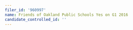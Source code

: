 ```yaml
---
filer_id: '960997'
name: Friends of Oakland Public Schools Yes on G1 2016
candidate_controlled_id: ''
---
```

